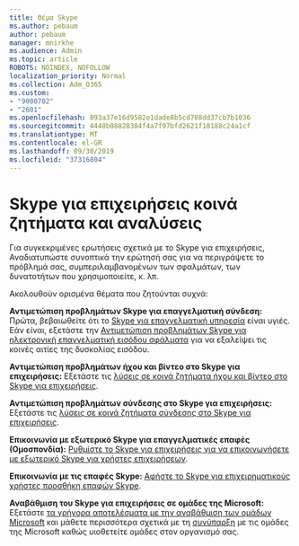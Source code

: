 ```yaml
---
title: Θέμα Skype
ms.author: pebaum
author: pebaum
manager: mnirkhe
ms.audience: Admin
ms.topic: article
ROBOTS: NOINDEX, NOFOLLOW
localization_priority: Normal
ms.collection: Adm_O365
ms.custom:
- "9000702"
- "2601"
ms.openlocfilehash: 893a37e16d9582e1dade8b5cd708dd37cb7b1036
ms.sourcegitcommit: 4448b08828384f4a7f97bfd2621f18188c24a1cf
ms.translationtype: MT
ms.contentlocale: el-GR
ms.lasthandoff: 09/30/2019
ms.locfileid: "37316804"
---
```

# <a name="skype-for-business-common-issues-and-resolutions"></a>Skype για επιχειρήσεις κοινά ζητήματα και αναλύσεις 

Για συγκεκριμένες ερωτήσεις σχετικά με το Skype για επιχειρήσεις, Αναδιατυπώστε συνοπτικά την ερώτησή σας για να περιγράψετε το πρόβλημά σας, συμπεριλαμβανομένων των σφαλμάτων, των δυνατοτήτων που χρησιμοποιείτε, κ. λπ. 

Ακολουθούν ορισμένα θέματα που ζητούνται συχνά:

**Αντιμετώπιση προβλημάτων Skype για επαγγελματική σύνδεση:** Πρώτα, βεβαιωθείτε ότι το [Skype για επαγγελματική υπηρεσία](https://admin.microsoft.com/Adminportal/Home?source=applauncher#/servicehealth) είναι υγιές. Εάν είναι, εξετάστε την [Αντιμετώπιση προβλημάτων Skype για ηλεκτρονική επαγγελματική εισόδου σφάλματα](https://docs.microsoft.com/SkypeForBusiness/set-up-skype-for-business-online/troubleshooting-sign-in-errors-for-admins#check-for-common-causes-of-skype-for-business-online-sign-in-errors) για να εξαλείψει τις κοινές αιτίες της δυσκολίας εισόδου.
 
**Αντιμετώπιση προβλημάτων ήχου και βίντεο στο Skype για επιχειρήσεις:** Εξετάστε τις [λύσεις σε κοινά ζητήματα ήχου και βίντεο στο Skype για επιχειρήσεις](https://support.office.com/article/Troubleshoot-audio-and-video-in-Skype-for-Business-62777bc6-c52b-47ae-84ba-a8905c3b71dc). 

**Αντιμετώπιση προβλημάτων σύνδεσης στο Skype για επιχειρήσεις:** Εξετάστε τις [λύσεις σε κοινά ζητήματα σύνδεσης στο Skype για επιχειρήσεις](https://support.office.com/article/troubleshoot-connection-issues-in-skype-for-business-ca302828-783f-425c-bbe2-356348583771).

**Επικοινωνία με εξωτερικό Skype για επαγγελματικές επαφές (Ομοσπονδία):** [Ρυθμίστε το Skype για επιχειρήσεις για να επικοινωνήσετε με εξωτερικό Skype για χρήστες επιχειρήσεων](https://docs.microsoft.com/SkypeForBusiness/set-up-skype-for-business-online/allow-users-to-contact-external-skype-for-business-users).

**Επικοινωνία με τις επαφές Skype:** [Αφήστε το Skype για επιχειρηματικούς χρήστες προσθήκη επαφών Skype](https://docs.microsoft.com/SkypeForBusiness/set-up-skype-for-business-online/let-skype-for-business-users-add-skype-contacts).

**Αναβάθμιση του Skype για επιχειρήσεις σε ομάδες της Microsoft:** Εξετάστε [τα γρήγορα αποτελέσματα με την αναβάθμιση των ομάδων Microsoft](https://docs.microsoft.com/en-us/microsoftteams/upgrade-start-here) και μάθετε περισσότερα σχετικά με τη [συνύπαρξη](https://docs.microsoft.com/microsoftteams/coexistence-chat-calls-presence) με τις ομάδες της Microsoft καθώς υιοθετείτε ομάδες στον οργανισμό σας. 
